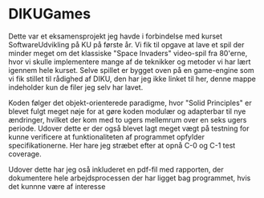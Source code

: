 # DIKUGames
Dette var et eksamensprojekt jeg havde i forbindelse med kurset SoftwareUdvikling på KU på første år. 
Vi fik til opgave at lave et spil der minder meget om det klassiske "Space Invaders" video-spil fra 80'erne, hvor vi skulle implementere mange af de teknikker og metoder vi har lært igennem hele kurset. Selve spillet er bygget oven på en game-engine som vi fik stillet til rådighed af DIKU, den har jeg ikke linket til her, denne mappe indeholder kun de filer jeg selv har lavet. 

Koden følger det objekt-orienterede paradigme, hvor "Solid Principles" er blevet fulgt meget nøje for at gøre koden modulær og adapterbar til nye ændringer, hvilket der kom med to ugers mellemrum over en seks ugers periode. Udover dette er der også blevet lagt meget vægt på testning for kunne verificere at funktionaliteten af programmet opfylder specifikationerne. Her hare jeg stræbet efter at opnå C-0 og C-1 test coverage.

Udover dette har jeg oså inkluderet en pdf-fil med rapporten, der dokumentere hele arbejdsprocessen der har ligget bag programmet, hvis det kunnne være af interesse


